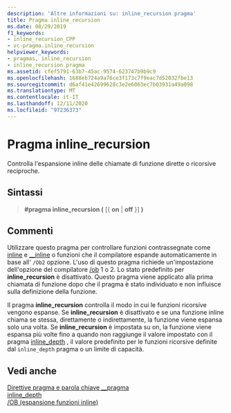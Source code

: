 ```yaml
---
description: 'Altre informazioni su: inline_recursion pragma'
title: Pragma inline_recursion
ms.date: 08/29/2019
f1_keywords:
- inline_recursion_CPP
- vc-pragma.inline_recursion
helpviewer_keywords:
- pragmas, inline_recursion
- inline_recursion pragma
ms.assetid: cfef5791-63b7-45ac-9574-623747b9b9c9
ms.openlocfilehash: 1688eb724a9a76ce3f173c7f9eac7d52032fbe13
ms.sourcegitcommit: d6af41e42699628c3e2e6063ec7b03931a49a098
ms.translationtype: MT
ms.contentlocale: it-IT
ms.lasthandoff: 12/11/2020
ms.locfileid: "97236373"
---
```

# <a name="inline_recursion-pragma"></a>Pragma inline_recursion

Controlla l'espansione inline delle chiamate di funzione dirette o ricorsive reciproche.

## <a name="syntax"></a>Sintassi

> **#pragma inline_recursion (** [{ **on**  |  **off** }] **)**

## <a name="remarks"></a>Commenti

Utilizzare questo pragma per controllare funzioni contrassegnate come [inline](../cpp/inline-functions-cpp.md) e [__inline](../cpp/inline-functions-cpp.md) o funzioni che il compilatore espande automaticamente in base all' `/Ob2` opzione. L'uso di questo pragma richiede un'impostazione dell'opzione del compilatore [/ob](../build/reference/ob-inline-function-expansion.md) 1 o 2. Lo stato predefinito per **inline_recursion** è disattivato. Questo pragma viene applicato alla prima chiamata di funzione dopo che il pragma è stato individuato e non influisce sulla definizione della funzione.

Il pragma **inline_recursion** controlla il modo in cui le funzioni ricorsive vengono espanse. Se **inline_recursion** è disattivato e se una funzione inline chiama se stessa, direttamente o indirettamente, la funzione viene espansa solo una volta. Se **inline_recursion** è impostata su on, la funzione viene espansa più volte fino a quando non raggiunge il valore impostato con il pragma [inline_depth](../preprocessor/inline-depth.md) , il valore predefinito per le funzioni ricorsive definite dal `inline_depth` pragma o un limite di capacità.

## <a name="see-also"></a>Vedi anche

[Direttive pragma e parola chiave __pragma](../preprocessor/pragma-directives-and-the-pragma-keyword.md)\
[inline_depth](../preprocessor/inline-depth.md)\
[/OB (espansione funzioni inline)](../build/reference/ob-inline-function-expansion.md)
